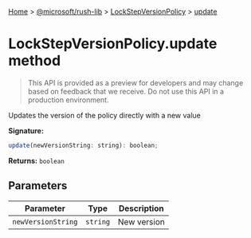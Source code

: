 [Home](./index) &gt; [@microsoft/rush-lib](./rush-lib.md) &gt; [LockStepVersionPolicy](./rush-lib.lockstepversionpolicy.md) &gt; [update](./rush-lib.lockstepversionpolicy.update.md)

# LockStepVersionPolicy.update method

> This API is provided as a preview for developers and may change based on feedback that we receive. Do not use this API in a production environment.

Updates the version of the policy directly with a new value

**Signature:**
```javascript
update(newVersionString: string): boolean;
```
**Returns:** `boolean`

## Parameters

|  Parameter | Type | Description |
|  --- | --- | --- |
|  `newVersionString` | `string` | New version |

